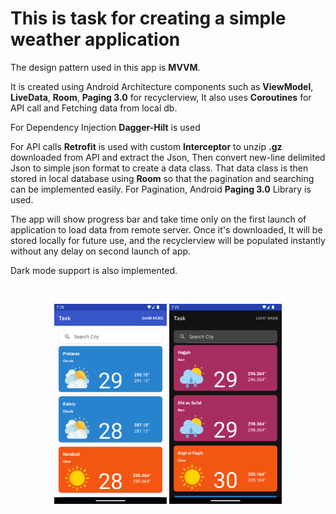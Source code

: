 # This is task for creating a simple weather application

The design pattern used in this app is **MVVM**. 

It is created using Android Architecture components such as **ViewModel**, **LiveData**, **Room**, **Paging 3.0** for recyclerview, It also uses **Coroutines** for API call and Fetching data from local db. 

For Dependency Injection **Dagger-Hilt** is used

For API calls **Retrofit** is used with custom **Interceptor** to unzip **.gz** downloaded from API and extract the Json, Then convert new-line delimited Json to simple json format to create a data class. That data class is then stored in local database using **Room** so that the pagination and searching can be implemented easily. For Pagination, Android **Paging 3.0** Library is used. 

The app will show progress bar and take time only on the first launch of application to load data from remote server. Once it's downloaded, It will be stored locally for future use, and the recyclerview will be populated instantly without any delay on second launch of app.

Dark mode support is also implemented.

<br>
<p align="center">
    <img src="screen1.png" width="180"/>
    <img src="screen2.png" width="180"/>
</p>
<br>